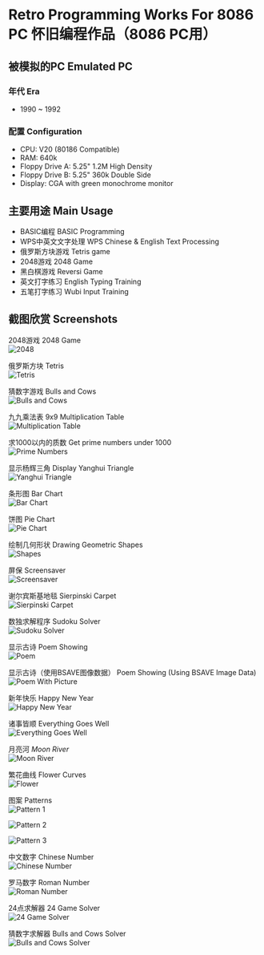 Retro Programming Works For 8086 PC 怀旧编程作品（8086 PC用）
=============================================================

被模拟的PC Emulated PC
----------------------

### 年代 Era

* 1990 ~ 1992

### 配置 Configuration

* CPU: V20 (80186 Compatible)
* RAM: 640k
* Floppy Drive A: 5.25" 1.2M High Density 
* Floppy Drive B: 5.25" 360k Double Side 
* Display: CGA with green monochrome monitor

主要用途 Main Usage
-------------------

* BASIC编程 BASIC Programming
* WPS中英文文字处理 WPS Chinese & English Text Processing
* 俄罗斯方块游戏 Tetris game
* 2048游戏 2048 Game
* 黑白棋游戏 Reversi Game
* 英文打字练习 English Typing Training
* 五笔打字练习 Wubi Input Training

截图欣赏 Screenshots
--------------------

2048游戏 2048 Game  
![2048](PICTURES/2048.png)

俄罗斯方块 Tetris  
![Tetris](PICTURES/Tetris.png)

猜数字游戏 Bulls and Cows  
![Bulls and Cows](PICTURES/guessnum.png)

九九乘法表 9x9 Multiplication Table  
![Multiplication Table](PICTURES/Chengfa.png)

求1000以内的质数 Get prime numbers under 1000  
![Prime Numbers](PICTURES/primes.png)

显示杨辉三角 Display Yanghui Triangle  
![Yanghui Triangle](PICTURES/Yanghui.png)

条形图 Bar Chart  
![Bar Chart](PICTURES/barchart.png)

饼图 Pie Chart  
![Pie Chart](PICTURES/piechart.png)

绘制几何形状 Drawing Geometric Shapes  
![Shapes](PICTURES/Shapes.png)

屏保 Screensaver  
![Screensaver](PICTURES/lines.png)

谢尔宾斯基地毯 Sierpinski Carpet  
![Sierpinski Carpet](PICTURES/Carpet.png)

数独求解程序 Sudoku Solver  
![Sudoku Solver](PICTURES/Sudoku_Solver.png)

显示古诗 Poem Showing  
![Poem](PICTURES/poem.png)

显示古诗（使用BSAVE图像数据） Poem Showing (Using BSAVE Image Data)  
![Poem With Picture](PICTURES/poem2.png)

新年快乐 Happy New Year  
![Happy New Year](PICTURES/New_Year.png)

诸事皆顺 Everything Goes Well  
![Everything Goes Well](PICTURES/Well.png)

月亮河 *Moon River*  
![Moon River](PICTURES/Moon_River.png)

繁花曲线 Flower Curves  
![Flower](PICTURES/Flower_Curves.png)

图案 Patterns  
![Pattern 1](PICTURES/Pattern_1.png)  
  
![Pattern 2](PICTURES/Pattern_2.png)  
  
![Pattern 3](PICTURES/Pattern_3.png)

中文数字 Chinese Number  
![Chinese Number](PICTURES/Chinese_Number.png)

罗马数字 Roman Number  
![Roman Number](PICTURES/Roman_Number.png)

24点求解器 24 Game Solver  
![24 Game Solver](PICTURES/24_Game_Solver.png)

猜数字求解器 Bulls and Cows Solver  
![Bulls and Cows Solver](PICTURES/guessnum_solver.png)

